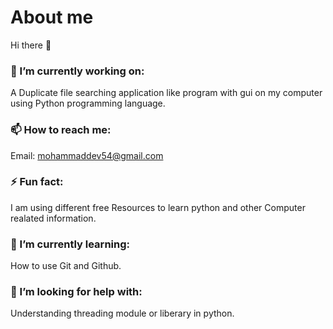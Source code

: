 # About me

Hi there 👋

### 🔭 I’m currently working on:
A Duplicate file searching application like program with gui on my computer using Python programming language.

### 📫 How to reach me:
Email: mohammaddev54@gmail.com

### ⚡ Fun fact:
I am using different free Resources to learn python and other Computer realated information.

### 🌱 I’m currently learning:
How to use Git and Github.

### 🤔 I’m looking for help with:
Understanding threading module or liberary in python.
<!--
**Mohammaddev54/Mohammaddev54** is a ✨ _special_ ✨ repository because its `README.md` (this file) appears on your GitHub profile.

Here are some ideas to get you started:

- 👯 I’m looking to collaborate on ...
- 💬 Ask me about ...
- 😄 Pronouns: ...
-->
